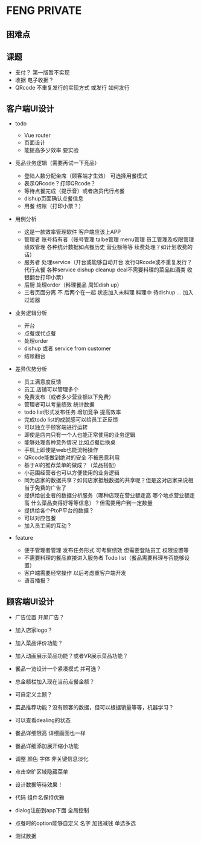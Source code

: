 # FENG PRIVATE

## 困难点

## 课题
- 支付？ 第一版暂不实现
- 收据 电子收据？
- QRcode 不重复发行的实现方式 或发行 如何发行

## 客户端UI设计

- todo
    - Vue router
    - 页面设计
    - 能提高多少效率 要实验

- 竞品业务逻辑（需要再试一下竞品）
    - 登陆人数分配坐席（顾客端才生效） 可选择用餐模式
    - 表示QRcode？打印QRcode？
    - 等待点餐完成（提示音）或者店员代行点餐
    - dishup页面确认点餐信息
    - 用餐 结账（打印小票？）

- 用例分析
    - 这是一款效率管理软件 客户端应该上APP
    - 管理者 账号持有者（账号管理 talbe管理 menu管理 员工管理及权限管理 绩效管理 各种统计数据如点餐历史 营业额等等 续费处理？如计划收费的话）
    - 服务者 处理service（开台或能够自动开台 发行QRcode或不重复发行？ 代行点餐 各种service dishup cleanup deal不需要料理的菜品如酒类 收银翻台打印小票）
    - 后厨 处理order（料理餐品 周知dish up）
    - 三者页面分离 不 后两个在一起 状态加入未料理 料理中 待dishup ... 加入过滤器

- 业务逻辑分析
    - 开台
    - 点餐或代点餐
    - 处理order
    - dishup 或者 service from customer
    - 结账翻台

- 差异优势分析
    - 员工满意度反馈
    - 员工 店铺可以管理多个
    - 免费发布（或者多少营业额以下免费）
    - 管理者可以考量绩效 统计数据
    - todo list形式发布任务 增加竞争 提高效率
    - 完成todo list的成就感可以给员工正反馈
    - 可以独立于顾客端进行运转
    - 即使是店内只有一个人也能正常使用的业务逻辑
    - 能够处理各种意外情况 比如点餐后换桌
    - 手机上即使是web也能流畅操作
    - QRcode能做到绝对的安全 不被恶意利用
    - 基于AI的推荐菜单的做成？（菜品搭配）
    - 小范围经营者也可以方便使用的业务逻辑
    - 同为店家的数据共享？如何店家抵触数据的共享呢？但是这对店家来说相当于免费的广告了
    - 提供给创业者的数据分析服务（哪种店现在营业额走高 哪个地点营业额走高 什么菜品卖得好等等信息）？但需要用户到一定数量
    - 提供给各个PtoP平台的数据？
    - 可以对应包餐
    - 加入员工间的互动？

- feature
    - 便于管理者管理 发布任务形式 可考察绩效 但需要登陆员工 权限设置等
    - 不需要料理的餐品直接进入服务者 Todo list（餐品需要料理与否能够设置）
    - 客户端需要经常操作 以后考虑重客户端开发
    - 语音播报？

## 顾客端UI设计

- 广告位置 开屏广告？
- 加入店家logo？
- 加入菜品评价功能？
- 加入动画展示菜品功能？或者VR展示菜品功能？
- 餐品一览设计一个紧凑模式 并可选？
- 总金额栏加入现在当前点餐金额？
- 可自定义主题？
- 菜品推荐功能？没有顾客的数据，但可以根据销量等等，机器学习？
- 可以查看dealing的状态

- 餐品详细限高 详细画面也一样
- 餐品详细添加展开缩小功能
- 调整 颜色 字体 非关键信息淡化
- 点击空旷区域隐藏菜单
- 设计数据等待效果！

- 代码 组件名保持优雅
- dialog注册到app下面 全局控制
- 点餐时的option能够自定义 名字 加钱减钱 单选多选

- 测试数据